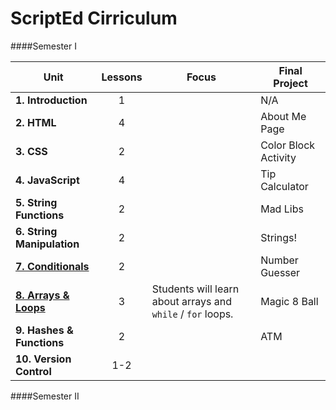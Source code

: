 ScriptEd Cirriculum
===================
####Semester I

| Unit  | Lessons | Focus | Final Project | 
|-------|:-------:|------|--------------|
| **1. Introduction**| 1 |  | N/A | N/A |
| **2. HTML**| 4 |  | About Me Page |
| **3. CSS**| 2 |  | Color Block Activity | 
| **4. JavaScript** | 4 |  | Tip Calculator | 
| **5. String Functions** | 2 |  | Mad Libs | 
| **6. String Manipulation** | 2  |  | Strings! | 
| [**7. Conditionals**](units/7-conditional/) | 2  |  | Number Guesser | 
| [**8. Arrays & Loops**](units/8-array-loop/) | 3  | Students will learn about arrays and `while` / `for` loops. | Magic 8 Ball | 
| **9. Hashes & Functions** | 2  |  | ATM | 
| **10. Version Control** | 1-2  | | 

####Semester II
